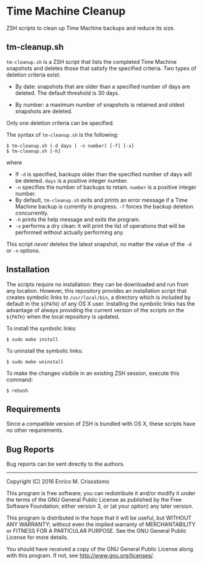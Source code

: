 Time Machine Cleanup
====================

ZSH scripts to clean up Time Machine backups and reduce its size.

tm-cleanup.sh
-------------

`tm-cleanup.sh` is a ZSH script that lists the completed Time Machine snapshots
and deletes those that satisfy the specified criteria.  Two types of deletion
criteria exist:

  * By date: snapshots that are older than a specified number of days are
    deleted.  The default threshold is 30 days.

  * By number: a maximum number of snapshots is retained and oldest snapshots
  are deleted.

Only one deletion criteria can be specified.

The syntax of `tm-cleanup.sh` is the following:

```
$ tm-cleanup.sh (-d days | -n number) [-f] [-x]
$ tm-cleanup.sh [-h]
```

where

  * If `-d` is specified, backups older than the specified number of days will
    be deleted.  `days` is a positive integer number.
  * `-n` specifies the number of backups to retain.  `number` is a positive
    integer number.
  * By default, `tm-cleanup.sh` exits and prints an error message if a Time
    Machine backup is currently in progress.  `-f` forces the backup deletion
    concurrently.
  * `-h` prints the help message and exits the program.
  * `-x` performs a dry clean: it will print the list of operations that will
    be performed without actually performing any.

This script *never* deletes the latest snapshot, no matter the value of the
`-d` or `-n` options.

Installation
------------

The scripts require no installation: they can be downloaded and run from any
location.  However, this repository provides an installation script that creates
symbolic links to `/usr/local/bin`, a directory which is included by default in
the `${PATH}` of any OS X user.  Installing the symbolic links has the advantage
of always providing the current version of the scripts on the `${PATH}` when the
local repository is updated.

To install the symbolic links:

```
$ sudo make install
```

To uninstall the symbolic links:

```
$ sudo make uninstall
```

To make the changes visibile in an existing ZSH session, execute this command:

```
$ rehash
```

Requirements
------------

Since a compatible version of ZSH is bundled with OS X, these scripts have no
other requirements.

Bug Reports
-----------

Bug reports can be sent directly to the authors.

-----

Copyright (C) 2016 Enrico M. Crisostomo

This program is free software; you can redistribute it and/or modify
it under the terms of the GNU General Public License as published by
the Free Software Foundation; either version 3, or (at your option)
any later version.

This program is distributed in the hope that it will be useful,
but WITHOUT ANY WARRANTY; without even the implied warranty of
MERCHANTABILITY or FITNESS FOR A PARTICULAR PURPOSE.  See the
GNU General Public License for more details.

You should have received a copy of the GNU General Public License
along with this program.  If not, see <http://www.gnu.org/licenses/>.
